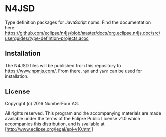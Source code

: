 # N4JSD

Type definition packages for JavaScript npms.
Find the documentation here: https://github.com/eclipse/n4js/blob/master/docs/org.eclipse.n4js.doc/src/userguides/type-defintion-projects.adoc


## Installation

The N4JSD files will be published from this repository to https://www.npmjs.com/.
From there, `npm` and `yarn` can be used for installation.


## License

Copyright (c) 2016 NumberFour AG.

All rights reserved. This program and the accompanying materials
are made available under the terms of the Eclipse Public License v1.0
which accompanies this distribution, and is available at
[http://www.eclipse.org/legal/epl-v10.html]
